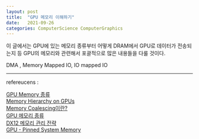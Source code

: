 ```yaml
---
layout: post
title:  "GPU 메모리 이해하기"
date:   2021-09-26
categories: ComputerScience ComputerGraphics
---
```


이 글에서는 GPU에 있는 메모리 종류부터 어떻게 DRAM에서 GPU로 데이터가 전송되는지 등 GPU의 메모리와 관련해서 포괄적으로 많은 내용들을 다룰 것이다.          

DMA , Memory Mapped IO, IO mapped IO

-----------------





refereucens :          

[GPU Memory 종류](https://mkblog.co.kr/2016/11/26/nvidia-gpu-memory-types/)         
[Memory Hierarchy on GPUs](https://mkblog.co.kr/2019/03/20/gpgpu-series-9-memory-hierarchy-on-gpus/)            
[Memory Coalescing이란?](https://mkblog.co.kr/2016/12/01/nvidia-gpu-memory-coalescing-coalesced-memory-access/)       
[GPU 메모리 종류](https://www.ce.jhu.edu/dalrymple/classes/602/Class13.pdf)          
[DX12 메모리 관리 전략](https://docs.microsoft.com/ko-kr/windows/win32/direct3d12/memory-management-strategies)                
[GPU - Pinned System Memory](https://mkblog.co.kr/2017/03/07/nvidia-gpu-pinned-host-memory-cuda/)           
